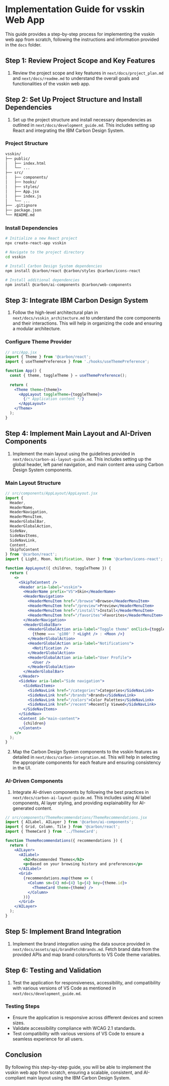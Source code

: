 # Implementation Guide for vsskin Web App

This guide provides a step-by-step process for implementing the vsskin web app from scratch, following the instructions and information provided in the `docs` folder.

## Step 1: Review Project Scope and Key Features

1. Review the project scope and key features in `next/docs/project_plan.md` and `next/docs/readme.md` to understand the overall goals and functionalities of the vsskin web app.

## Step 2: Set Up Project Structure and Install Dependencies

1. Set up the project structure and install necessary dependencies as outlined in `next/docs/development_guide.md`. This includes setting up React and integrating the IBM Carbon Design System.

### Project Structure

```bash
vsskin/
├── public/
│   ├── index.html
│   └── ...
├── src/
│   ├── components/
│   ├── hooks/
│   ├── styles/
│   ├── App.jsx
│   ├── index.js
│   └── ...
├── .gitignore
├── package.json
└── README.md
```

### Install Dependencies

```bash
# Initialize a new React project
npx create-react-app vsskin

# Navigate to the project directory
cd vsskin

# Install Carbon Design System dependencies
npm install @carbon/react @carbon/styles @carbon/icons-react

# Install additional dependencies
npm install @carbon/ai-components @carbon/web-components
```

## Step 3: Integrate IBM Carbon Design System

1. Follow the high-level architectural plan in `next/docs/vsskin_architecture.md` to understand the core components and their interactions. This will help in organizing the code and ensuring a modular architecture.

### Configure Theme Provider

```jsx
// src/App.jsx
import { Theme } from '@carbon/react';
import { useThemePreference } from './hooks/useThemePreference';

function App() {
  const { theme, toggleTheme } = useThemePreference();
  
  return (
    <Theme theme={theme}>
      <AppLayout toggleTheme={toggleTheme}>
        {/* Application content */}
      </AppLayout>
    </Theme>
  );
}
```

## Step 4: Implement Main Layout and AI-Driven Components

1. Implement the main layout using the guidelines provided in `next/docs/carbon-ai-layout-guide.md`. This includes setting up the global header, left panel navigation, and main content area using Carbon Design System components.

### Main Layout Structure

```jsx
// src/components/AppLayout/AppLayout.jsx
import {
  Header,
  HeaderName,
  HeaderNavigation,
  HeaderMenuItem,
  HeaderGlobalBar,
  HeaderGlobalAction,
  SideNav,
  SideNavItems,
  SideNavLink,
  Content,
  SkipToContent
} from '@carbon/react';
import { Light, Moon, Notification, User } from '@carbon/icons-react';

function AppLayout({ children, toggleTheme }) {
  return (
    <>
      <SkipToContent />
      <Header aria-label="vsskin">
        <HeaderName prefix="VS">Skin</HeaderName>
        <HeaderNavigation>
          <HeaderMenuItem href="/browse">Browse</HeaderMenuItem>
          <HeaderMenuItem href="/preview">Preview</HeaderMenuItem>
          <HeaderMenuItem href="/install">Install</HeaderMenuItem>
          <HeaderMenuItem href="/favorites">Favorites</HeaderMenuItem>
        </HeaderNavigation>
        <HeaderGlobalBar>
          <HeaderGlobalAction aria-label="Toggle theme" onClick={toggleTheme}>
            {theme === 'g100' ? <Light /> : <Moon />}
          </HeaderGlobalAction>
          <HeaderGlobalAction aria-label="Notifications">
            <Notification />
          </HeaderGlobalAction>
          <HeaderGlobalAction aria-label="User Profile">
            <User />
          </HeaderGlobalAction>
        </HeaderGlobalBar>
      </Header>
      <SideNav aria-label="Side navigation">
        <SideNavItems>
          <SideNavLink href="/categories">Categories</SideNavLink>
          <SideNavLink href="/brands">Brands</SideNavLink>
          <SideNavLink href="/colors">Color Palettes</SideNavLink>
          <SideNavLink href="/recent">Recently Viewed</SideNavLink>
        </SideNavItems>
      </SideNav>
      <Content id="main-content">
        {children}
      </Content>
    </>
  );
}
```

2. Map the Carbon Design System components to the vsskin features as detailed in `next/docs/carbon-integration.md`. This will help in selecting the appropriate components for each feature and ensuring consistency in the UI.

### AI-Driven Components

1. Integrate AI-driven components by following the best practices in `next/docs/carbon-ai-layout-guide.md`. This includes using AI label components, AI layer styling, and providing explainability for AI-generated content.

```jsx
// src/components/ThemeRecommendations/ThemeRecommendations.jsx
import { AILabel, AILayer } from '@carbon/ai-components';
import { Grid, Column, Tile } from '@carbon/react';
import { ThemeCard } from '../ThemeCard';

function ThemeRecommendations({ recommendations }) {
  return (
    <AILayer>
      <AILabel>
        <h2>Recommended Themes</h2>
        <p>Based on your browsing history and preferences</p>
      </AILabel>
      <Grid>
        {recommendations.map(theme => (
          <Column sm={4} md={4} lg={4} key={theme.id}>
            <ThemeCard theme={theme} />
          </Column>
        ))}
      </Grid>
    </AILayer>
  );
}
```

## Step 5: Implement Brand Integration

1. Implement the brand integration using the data source provided in `next/docs/assets/api/brandFetchBrands.md`. Fetch brand data from the provided APIs and map brand colors/fonts to VS Code theme variables.

## Step 6: Testing and Validation

1. Test the application for responsiveness, accessibility, and compatibility with various versions of VS Code as mentioned in `next/docs/development_guide.md`.

### Testing Steps

- Ensure the application is responsive across different devices and screen sizes.
- Validate accessibility compliance with WCAG 2.1 standards.
- Test compatibility with various versions of VS Code to ensure a seamless experience for all users.

## Conclusion

By following this step-by-step guide, you will be able to implement the vsskin web app from scratch, ensuring a scalable, consistent, and AI-compliant main layout using the IBM Carbon Design System.
